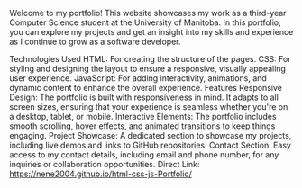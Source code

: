 Welcome to my portfolio! This website showcases my work as a third-year Computer Science student at the University of Manitoba. In this portfolio, you can explore my projects and get an insight into my skills and experience as I continue to grow as a software developer.

Technologies Used
HTML: For creating the structure of the pages.
CSS: For styling and designing the layout to ensure a responsive, visually appealing user experience.
JavaScript: For adding interactivity, animations, and dynamic content to enhance the overall experience.
Features
Responsive Design: The portfolio is built with responsiveness in mind. It adapts to all screen sizes, ensuring that your experience is seamless whether you're on a desktop, tablet, or mobile.
Interactive Elements: The portfolio includes smooth scrolling, hover effects, and animated transitions to keep things engaging.
Project Showcase: A dedicated section to showcase my projects, including live demos and links to GitHub repositories.
Contact Section: Easy access to my contact details, including email and phone number, for any inquiries or collaboration opportunities.
Direct Link: https://nene2004.github.io/html-css-js-Portfolio/
